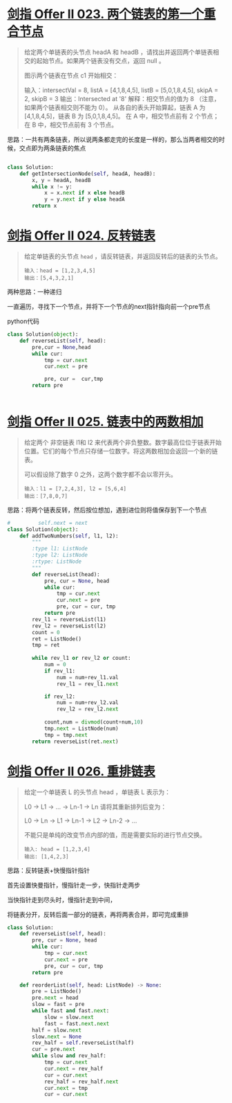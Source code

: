 # [剑指 Offer II 023. 两个链表的第一个重合节点](https://leetcode-cn.com/problems/3u1WK4/)

>给定两个单链表的头节点 headA 和 headB ，请找出并返回两个单链表相交的起始节点。如果两个链表没有交点，返回 null 。
>
>图示两个链表在节点 c1 开始相交：
>
>输入：intersectVal = 8, listA = [4,1,8,4,5], listB = [5,0,1,8,4,5], skipA = 2, skipB = 3
>输出：Intersected at '8'
>解释：相交节点的值为 8 （注意，如果两个链表相交则不能为 0）。
>从各自的表头开始算起，链表 A 为 [4,1,8,4,5]，链表 B 为 [5,0,1,8,4,5]。
>在 A 中，相交节点前有 2 个节点；在 B 中，相交节点前有 3 个节点。



思路：一共有两条链表，所以说两条都走完的长度是一样的，那么当两者相交的时候，交点即为两条链表的焦点



```python

class Solution:
    def getIntersectionNode(self, headA, headB):
        x, y = headA, headB
        while x != y:
            x = x.next if x else headB
            y = y.next if y else headA
        return x

```


# [剑指 Offer II 024. 反转链表](https://leetcode-cn.com/problems/UHnkqh/)

>  给定单链表的头节点 `head` ，请反转链表，并返回反转后的链表的头节点。
>
>  
>
> ```
> 输入：head = [1,2,3,4,5]
> 输出：[5,4,3,2,1]
> ```
>
> 





两种思路：一种递归

一直遍历，寻找下一个节点，并将下一个节点的next指针指向前一个pre节点

python代码

```python
class Solution(object):
    def reverseList(self, head):
        pre,cur = None,head
        while cur:
            tmp = cur.next
            cur.next = pre

            pre, cur =  cur,tmp
        return pre
            
```


# [剑指 Offer II 025. 链表中的两数相加](https://leetcode-cn.com/problems/lMSNwu/)

> 给定两个 非空链表 l1和 l2 来代表两个非负整数。数字最高位位于链表开始位置。它们的每个节点只存储一位数字。将这两数相加会返回一个新的链表。
>
> 可以假设除了数字 0 之外，这两个数字都不会以零开头。
>
> ```
> 输入：l1 = [7,2,4,3], l2 = [5,6,4]
> 输出：[7,8,0,7]
> ```

思路：将两个链表反转，然后按位想加，遇到进位则将值保存到下一个节点

```python
#         self.next = next
class Solution(object):
    def addTwoNumbers(self, l1, l2):
        """
        :type l1: ListNode
        :type l2: ListNode
        :rtype: ListNode
        """
        def reverseList(head):
            pre, cur = None, head
            while cur:
                tmp = cur.next
                cur.next = pre
                pre, cur = cur, tmp
            return pre
        rev_l1 = reverseList(l1)
        rev_l2 = reverseList(l2)
        count = 0
        ret = ListNode()
        tmp = ret
        
        while rev_l1 or rev_l2 or count:
            num = 0
            if rev_l1:
                num = num+rev_l1.val
                rev_l1 = rev_l1.next

            if rev_l2:
                num = num+rev_l2.val
                rev_l2 = rev_l2.next
            
            count,num = divmod(count+num,10)
            tmp.next = ListNode(num)
            tmp = tmp.next
        return reverseList(ret.next)
```


# [剑指 Offer II 026. 重排链表](https://leetcode-cn.com/problems/LGjMqU/)

> 给定一个单链表 L 的头节点 head ，单链表 L 表示为：
>
>  L0 → L1 → … → Ln-1 → Ln 
> 请将其重新排列后变为：
>
> L0 → Ln → L1 → Ln-1 → L2 → Ln-2 → …
>
> 不能只是单纯的改变节点内部的值，而是需要实际的进行节点交换。
>
> ```
> 输入: head = [1,2,3,4]
> 输出: [1,4,2,3]
> ```



思路：反转链表+快慢指针指针

首先设置快曼指针，慢指针走一步，快指针走两步

当快指针走到尽头时，慢指针走到中间，

将链表分开，反转后面一部分的链表，再将两表合并，即可完成重排





```python
class Solution:
    def reverseList(self, head):
        pre, cur = None, head
        while cur:
            tmp = cur.next
            cur.next = pre
            pre, cur = cur, tmp
        return pre

    def reorderList(self, head: ListNode) -> None:
        pre = ListNode()
        pre.next = head
        slow = fast = pre
        while fast and fast.next:
            slow = slow.next
            fast = fast.next.next
        half = slow.next
        slow.next = None
        rev_half = self.reverseList(half)
        cur = pre.next
        while slow and rev_half:
            tmp = cur.next
            cur.next = rev_half
            cur = cur.next
            rev_half = rev_half.next
            cur.next = tmp
            cur = cur.next

```

